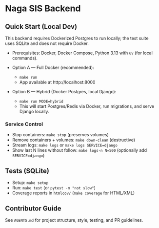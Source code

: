 # Naga SIS Backend

## Quick Start (Local Dev)
This backend requires Dockerized Postgres to run locally; the test suite uses SQLite and does not require Docker.

- Prerequisites: Docker, Docker Compose, Python 3.13 with `uv` (for local commands).

- Option A — Full Docker (recommended):
  - `make run`
  - App available at http://localhost:8000

- Option B — Hybrid (Docker Postgres, local Django):
  - `make run MODE=hybrid`
  - This will start Postgres/Redis via Docker, run migrations, and serve Django locally.

### Service Control
- Stop containers: `make stop` (preserves volumes)
- Remove containers + volumes: `make down-clean` (destructive)
- Stream logs: `make logs` or `make logs SERVICE=django`
- Show last N lines without follow: `make logs-n N=500` (optionally add `SERVICE=django`)

## Tests (SQLite)
- Setup: `make setup`
- Run: `make test` (or `pytest -m "not slow"`)
- Coverage reports in `htmlcov/` (`make coverage` for HTML/XML)

## Contributor Guide
See `AGENTS.md` for project structure, style, testing, and PR guidelines.
